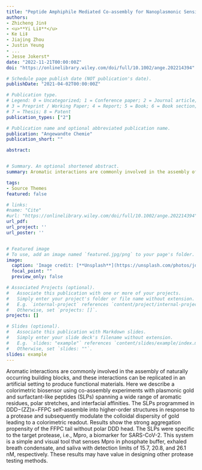 ```yaml
---
title: "Peptide Amphiphile Mediated Co‐assembly for Nanoplasmonic Sensing"
authors:
- Zhicheng Jin‡
- <u>**Yi Li‡**</u> 
- Ke Li‡
- Jiajing Zhou
- Justin Yeung
- ...
- Jesse Jokerst*
date: "2022-11-21T00:00:00Z"
doi: "https://onlinelibrary.wiley.com/doi/full/10.1002/ange.202214394"

# Schedule page publish date (NOT publication's date).
publishDate: "2021-04-02T00:00:00Z"

# Publication type.
# Legend: 0 = Uncategorized; 1 = Conference paper; 2 = Journal article;
# 3 = Preprint / Working Paper; 4 = Report; 5 = Book; 6 = Book section;
# 7 = Thesis; 8 = Patent
publication_types: ["2"]

# Publication name and optional abbreviated publication name.
publication: "Angewandte Chemie"
publication_short: ""

abstract:


# Summary. An optional shortened abstract.
summary: Aromatic interactions are commonly involved in the assembly of naturally occurring building blocks, and these interactions can be replicated in an artificial setting to produce functional materials. Here we describe a colorimetric biosensor using co-assembly experiments with plasmonic gold and surfactant-like peptides (SLPs) spanning a wide range of aromatic residues, polar stretches, and interfacial affinities.

tags:
- Source Themes
featured: false

# links:
#name: "Cite"
#url: "https://onlinelibrary.wiley.com/doi/full/10.1002/ange.202214394"
url_pdf: 
url_project: ''
url_poster: ''


# Featured image
# To use, add an image named `featured.jpg/png` to your page's folder. 
image:
  caption: 'Image credit: [**Unsplash**](https://unsplash.com/photos/jdD8gXaTZsc)'
  focal_point: ""
  preview_only: false

# Associated Projects (optional).
#   Associate this publication with one or more of your projects.
#   Simply enter your project's folder or file name without extension.
#   E.g. `internal-project` references `content/project/internal-project/index.md`.
#   Otherwise, set `projects: []`.
projects: []

# Slides (optional).
#   Associate this publication with Markdown slides.
#   Simply enter your slide deck's filename without extension.
#   E.g. `slides: "example"` references `content/slides/example/index.md`.
#   Otherwise, set `slides: ""`.
slides: example
---
```

Aromatic interactions are commonly involved in the assembly of naturally occurring building blocks, and these interactions can be replicated in an artificial setting to produce functional materials. Here we describe a colorimetric biosensor using co-assembly experiments with plasmonic gold and surfactant-like peptides (SLPs) spanning a wide range of aromatic residues, polar stretches, and interfacial affinities. The SLPs programmed in DDD−(ZZ)x−FFPC self-assemble into higher-order structures in response to a protease and subsequently modulate the colloidal dispersity of gold leading to a colorimetric readout. Results show the strong aggregation propensity of the FFPC tail without polar DDD head. The SLPs were specific to the target protease, i.e., Mpro, a biomarker for SARS-CoV-2. This system is a simple and visual tool that senses Mpro in phosphate buffer, exhaled breath condensate, and saliva with detection limits of 15.7, 20.8, and 26.1 nM, respectively. These results may have value in designing other protease testing methods.

